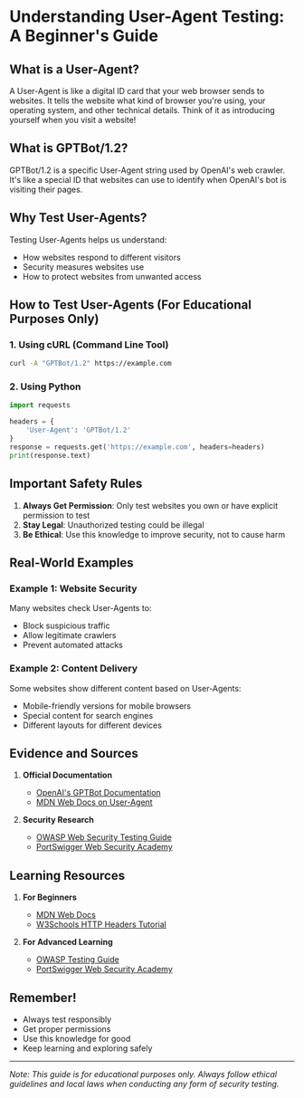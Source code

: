 # Understanding User-Agent Testing: A Beginner's Guide

## What is a User-Agent?

A User-Agent is like a digital ID card that your web browser sends to websites. It tells the website what kind of browser you're using, your operating system, and other technical details. Think of it as introducing yourself when you visit a website!

## What is GPTBot/1.2?

GPTBot/1.2 is a specific User-Agent string used by OpenAI's web crawler. It's like a special ID that websites can use to identify when OpenAI's bot is visiting their pages.

## Why Test User-Agents?

Testing User-Agents helps us understand:
- How websites respond to different visitors
- Security measures websites use
- How to protect websites from unwanted access

## How to Test User-Agents (For Educational Purposes Only)

### 1. Using cURL (Command Line Tool)
```bash
curl -A "GPTBot/1.2" https://example.com
```

### 2. Using Python
```python
import requests

headers = {
    'User-Agent': 'GPTBot/1.2'
}
response = requests.get('https://example.com', headers=headers)
print(response.text)
```

## Important Safety Rules

1. **Always Get Permission**: Only test websites you own or have explicit permission to test
2. **Stay Legal**: Unauthorized testing could be illegal
3. **Be Ethical**: Use this knowledge to improve security, not to cause harm

## Real-World Examples

### Example 1: Website Security
Many websites check User-Agents to:
- Block suspicious traffic
- Allow legitimate crawlers
- Prevent automated attacks

### Example 2: Content Delivery
Some websites show different content based on User-Agents:
- Mobile-friendly versions for mobile browsers
- Special content for search engines
- Different layouts for different devices

## Evidence and Sources

1. **Official Documentation**
   - [OpenAI's GPTBot Documentation](https://platform.openai.com/docs/gptbot)
   - [MDN Web Docs on User-Agent](https://developer.mozilla.org/en-US/docs/Web/HTTP/Headers/User-Agent)

2. **Security Research**
   - [OWASP Web Security Testing Guide](https://owasp.org/www-project-web-security-testing-guide/)
   - [PortSwigger Web Security Academy](https://portswigger.net/web-security)

## Learning Resources

1. **For Beginners**
   - [MDN Web Docs](https://developer.mozilla.org/)
   - [W3Schools HTTP Headers Tutorial](https://www.w3schools.com/tags/ref_httpheaders.asp)

2. **For Advanced Learning**
   - [OWASP Testing Guide](https://owasp.org/www-project-web-security-testing-guide/)
   - [PortSwigger Web Security Academy](https://portswigger.net/web-security)

## Remember!

- Always test responsibly
- Get proper permissions
- Use this knowledge for good
- Keep learning and exploring safely

---
*Note: This guide is for educational purposes only. Always follow ethical guidelines and local laws when conducting any form of security testing.*
